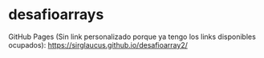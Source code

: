 # desafioarrays

GitHub Pages (Sin link personalizado porque ya tengo los links disponibles ocupados):
https://sirglaucus.github.io/desafioarray2/
